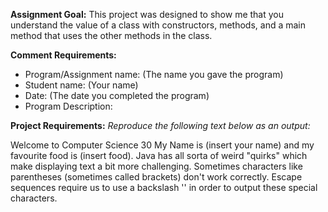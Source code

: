 **Assignment  Goal:**
This project was designed to show me that you understand the value of a class with constructors, methods, and a main method that uses the other methods in the class.

**Comment Requirements:**
- Program/Assignment name: (The name you gave the program)
- Student name: (Your name)
- Date: (The date you completed the program)
- Program Description:

**Project Requirements:** 
*Reproduce the following text below as an output:*


Welcome to Computer Science 30
My Name is (insert your name) and my favourite food is (insert food).
Java has all sorta of weird "quirks" which make displaying text a bit more challenging.
Sometimes characters like parentheses (sometimes called brackets) don't work correctly.
Escape sequences require us to use a backslash '\' in order to output these special characters.